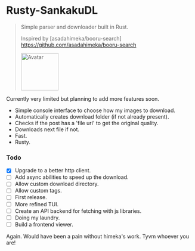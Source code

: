 # Rusty-SankakuDL

> Simple parser and downloader built in Rust.
> 
> Inspired by [asadahimeka/booru-search] https://github.com/asadahimeka/booru-search 
> 
> <img src="https://avatars.githubusercontent.com/u/31837214?v=4" width="100" alt="Avatar">

Currently very limited but planning to add more features soon.

* Simple console interface to choose how my images to download.
* Automatically creates download folder (if not already present).
* Checks if the post has a 'file url' to get the original quality.
* Downloads next file if not.
* Fast.
* Rusty.


### Todo
- [x] Upgrade to a better http client.
- [ ] Add async abilities to speed up the download.
- [ ] Allow custom download directory.
- [ ] Allow custom tags.
- [ ] First release.
- [ ] More refined TUI.
- [ ] Create an API backend for fetching with js libraries.
- [ ] Doing my laundry.
- [ ] Build a frontend viewer.

Again. Would have been a pain without himeka's work. Tyvm whoever you are!